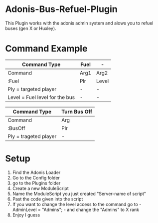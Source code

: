 # Adonis-Bus-Refuel-Plugin
This Plugin works with the adonis admin system and alows you to refuel buses (gen X or Huxley).

# Command Example
| Command Type | Fuel |-|
|---------|------------|--|
| Command | Arg1| Arg2 |
| :Fuel | Plr | Level |
| Ply = targeted player |-|-|
| Level = Fuel level for the bus |-|-|

| Command Type | Turn Bus Off |
|---------|-----|
| Command | Arg |
| :BusOff | Plr |
| Ply = trageted player |-|

# Setup
1) Find the Adonis Loader
2) Go to the Config folder
3) go to the Plugins folder
4) Create a new ModuleScript
5) Name the ModuleScript you just created "Server-name of script"
6) Past the code given into the script
7) If you want to change the level access to the command go to - AdminLevel = "Admins"; - and change the "Admins" to X rank
8) Enjoy I guess
